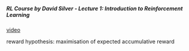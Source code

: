 ##### RL Course by David Silver - Lecture 1: Introduction to Reinforcement Learning
[video](https://www.youtube.com/watch?v=2pWv7GOvuf0)

reward hypothesis: maximisation of expected accumulative reward





